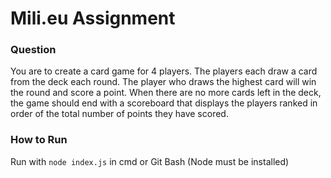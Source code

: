 
# Mili.eu Assignment

### Question
You are to create a card game for 4 players. The players each draw a card from the deck each round. The player who draws the highest card will win the round and score a point. When there are no more cards left in the deck, the game should end with a scoreboard that displays the players ranked in order of the total number of points they have scored. 


### How to Run
Run with `node index.js` in cmd or Git Bash (Node must be installed)